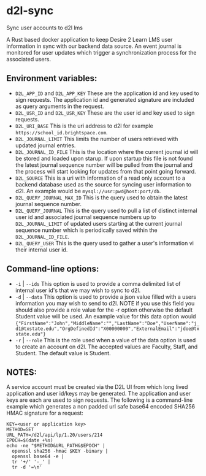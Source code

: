 # d2l-sync
Sync user accounts to d2l lms

A Rust based docker application to keep Desire 2 Learn LMS user information in sync with our backend data source. An event journal is monitored for user updates which trigger a synchronization process for the associated users.

## Environment variables:
* `D2L_APP_ID` and `D2L_APP_KEY` These are the application id and key used to sign requests. The application id and generated signature are included as query arguments in the request.
* `D2L_USR_ID` and `D2L_USR_KEY` These are the user id and key used to sign requests.
* `D2L_URI_BASE` This is the uri address to d2l for example `https://school_id.brightspace.com`.
* `D2L_JOURNAL_LIMIT` This limits the number of users retrieved with updated journal entries.
* `D2L_JOURNAL_ID_FILE` This is the location where the current journal id will be stored and loaded upon starup. If upon startup this file is not found the latest journal sequence number will be pulled from the journal and the process will start looking for updates from that point going forward.
* `D2L_SOURCE` This is a uri with information of a read only account to a backend database used as the source for syncing user information to d2l. An example would be `mysql://usr:pwd@host:port/db`.
* `D2L_QUERY_JOURNAL_MAX_ID` This is the query used to obtain the latest journal sequence number.
* `D2L_QUERY_JOURNAL` This is the query used to pull a list of distinct internal user id and associated journal sequence numbers up to `D2L_JOURNAL_LIMIT` of updated users starting at the current journal sequence number which is periodically saved within the `D2L_JOURNAL_ID_FILE`.
* `D2L_QUERY_USER` This is the query used to gather a user's information vi their internal user id.

## Command-line options:
* `-i` | `--ids` This option is used to provide a comma delimited list of internal user id's that we may wish to sync to d2l.
* `-d` | `--data` This option is used to provide a json value filled with a users information you may wish to send to d2l. NOTE if you use this field you should also provide a role value for the -r option otherwise the default Student value will be used. An example value for this data option would `{"FirstName":"John","MiddleName":"","LastName":"Doe","UserName":"j_d1@txstate.edu","OrgDefinedId":"X00000000","ExternalEmail":"jdoe@txstate.edu"}`
* `-r` | `--role` This is the role used when a value of the data option is used to create an account on d2l. The accepted values are Faculty, Staff, and Student. The default value is Student.

## NOTES:
A service account must be created via the D2L UI from which long lived application and user id/keys may be generated. The application and user keys are each are used to sign requests. The following is a command-line example which generates a non padded url safe base64 encoded SHA256 HMAC signature for a request:

```
KEY=<user or application key>
METHOD=GET
URL_PATH=/d2l/api/lp/1.20/users/214
EPOCH=$(date +%s)
echo -ne "$METHOD&URL_PATH&$EPOCH" |
  openssl sha256 -hmac $KEY -binary |
  openssl base64 -e |
  tr '+/' '-_' |
  tr -d '=\n'
```
